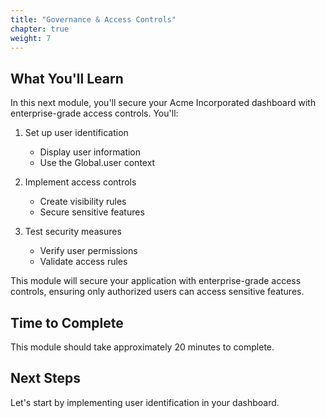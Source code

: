 ```yaml
---
title: "Governance & Access Controls"
chapter: true
weight: 7
---
```


## What You'll Learn

In this next module, you'll secure your Acme Incorporated dashboard with enterprise-grade access controls. You'll:

1. Set up user identification

   - Display user information
   - Use the Global.user context

2. Implement access controls

   - Create visibility rules
   - Secure sensitive features

3. Test security measures

   - Verify user permissions
   - Validate access rules

This module will secure your application with enterprise-grade access controls, ensuring only authorized users can access sensitive features.

## Time to Complete

This module should take approximately 20 minutes to complete.

## Next Steps

Let's start by implementing user identification in your dashboard.
